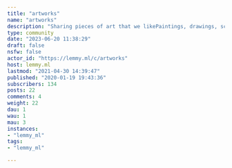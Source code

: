 ```yaml
---
title: "artworks" 
name: "artworks"
description: "Sharing pieces of art that we likePaintings, drawings, sculptures"
type: community
date: "2023-06-20 11:38:29"
draft: false
nsfw: false
actor_id: "https://lemmy.ml/c/artworks"
host: lemmy.ml
lastmod: "2021-04-30 14:39:47"
published: "2020-01-19 19:43:36"
subscribers: 134
posts: 22
comments: 4
weight: 22
dau: 1
wau: 1
mau: 3
instances:
- "lemmy_ml"
tags: 
- "lemmy_ml"

---
```

